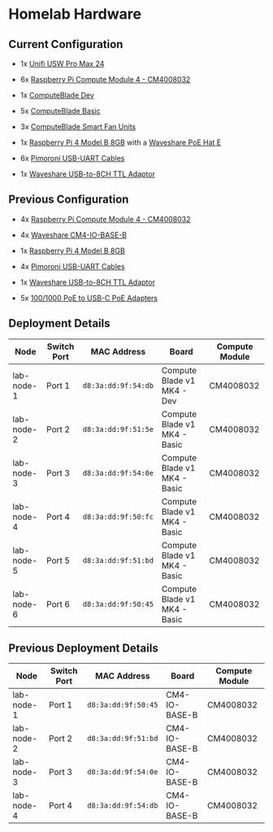 # Homelab Hardware

## Current Configuration

* 1x [Unifi USW Pro Max 24](https://techspecs.ui.com/unifi/switching/usw-pro-max-24-poe)

* 6x [Raspberry Pi Compute Module 4 - CM4008032](https://www.raspberrypi.com/products/compute-module-4/?variant=raspberry-pi-cm4008032)

* 1x [ComputeBlade Dev](https://docs.computeblade.com/blade/)

* 5x [ComputeBlade Basic](https://docs.computeblade.com/blade/)
  
* 3x [ComputeBlade Smart Fan Units](https://docs.computeblade.com/fan-unit/)

* 1x [Raspberry Pi 4 Model B 8GB](https://www.raspberrypi.com/products/raspberry-pi-4-model-b/specifications/) with a [Waveshare PoE Hat E](https://www.waveshare.com/wiki/PoE_HAT_(E))

* 6x [Pimoroni USB-UART Cables](https://shop.pimoroni.com/products/usb-to-uart-serial-console-cable?variant=288389664)

* 1x [Waveshare USB-to-8CH TTL Adaptor](https://www.waveshare.com/usb-to-8ch-tt.htm)

## Previous Configuration

* 4x [Raspberry Pi Compute Module 4 - CM4008032](https://www.raspberrypi.com/products/compute-module-4/?variant=raspberry-pi-cm4008032)

* 4x [Waveshare CM4-IO-BASE-B](https://www.waveshare.com/wiki/CM4-IO-BASE-B)

* 1x [Raspberry Pi 4 Model B 8GB](https://www.raspberrypi.com/products/raspberry-pi-4-model-b/specifications/)

* 4x [Pimoroni USB-UART Cables](https://shop.pimoroni.com/products/usb-to-uart-serial-console-cable?variant=288389664)

* 1x [Waveshare USB-to-8CH TTL Adaptor](https://www.waveshare.com/usb-to-8ch-tt.htm)

* 5x [100/1000 PoE to USB-C PoE Adapters](https://www.aliexpress.com/item/1005005653835652.html?spm=a2g0o.order_list.order_list_main.5.56ec18029lfC09)

## Deployment Details

| **Node**   | **Switch Port** | **MAC Address**     | **Board**     | **Compute Module** |
|------------|-----------------|---------------------|-------------------------------|-------------------|
| lab-node-1 | Port 1          | `d8:3a:dd:9f:54:db`	| Compute Blade v1 MK4 - Dev   | CM4008032         |
| lab-node-2 | Port 2          | `d8:3a:dd:9f:51:5e`  | Compute Blade v1 MK4 - Basic | CM4008032         |
| lab-node-3 | Port 3          | `d8:3a:dd:9f:54:0e`	| Compute Blade v1 MK4 - Basic | CM4008032         |
| lab-node-4 | Port 4          | `d8:3a:dd:9f:50:fc`	| Compute Blade v1 MK4 - Basic | CM4008032         |
| lab-node-5 | Port 5          | `d8:3a:dd:9f:51:bd`  | Compute Blade v1 MK4 - Basic | CM4008032         |
| lab-node-6 | Port 6          | `d8:3a:dd:9f:50:45`  | Compute Blade v1 MK4 - Basic | CM4008032         |


## Previous Deployment Details

| **Node**   | **Switch Port** | **MAC Address**     | **Board**     | **Compute Module** |
|------------|-----------------|----------------------|---------------|--------------------|
| lab-node-1 | Port 1          | `d8:3a:dd:9f:50:45`	| CM4-IO-BASE-B | CM4008032         |
| lab-node-2 | Port 2          | `d8:3a:dd:9f:51:bd`	| CM4-IO-BASE-B | CM4008032         |
| lab-node-3 | Port 3          | `d8:3a:dd:9f:54:0e`	| CM4-IO-BASE-B | CM4008032         |
| lab-node-4 | Port 4          | `d8:3a:dd:9f:54:db`	| CM4-IO-BASE-B | CM4008032         |
